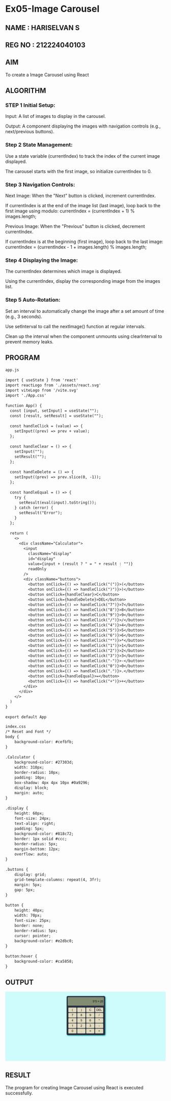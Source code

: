 # Ex05-Image Carousel

## NAME : HARISELVAN S
## REG NO : 212224040103

## AIM
To create a Image Carousel using React 

## ALGORITHM
### STEP 1 Initial Setup:
Input: A list of images to display in the carousel.

Output: A component displaying the images with navigation controls (e.g., next/previous buttons).

### Step 2 State Management:
Use a state variable (currentIndex) to track the index of the current image displayed.

The carousel starts with the first image, so initialize currentIndex to 0.

### Step 3 Navigation Controls:
Next Image: When the "Next" button is clicked, increment currentIndex.

If currentIndex is at the end of the image list (last image), loop back to the first image using modulo:
currentIndex = (currentIndex + 1) % images.length;

Previous Image: When the "Previous" button is clicked, decrement currentIndex.

If currentIndex is at the beginning (first image), loop back to the last image:
currentIndex = (currentIndex - 1 + images.length) % images.length;

### Step 4 Displaying the Image:
The currentIndex determines which image is displayed.

Using the currentIndex, display the corresponding image from the images list.

### Step 5 Auto-Rotation:
Set an interval to automatically change the image after a set amount of time (e.g., 3 seconds).

Use setInterval to call the nextImage() function at regular intervals.

Clean up the interval when the component unmounts using clearInterval to prevent memory leaks.

## PROGRAM
```
app.js

import { useState } from 'react'
import reactLogo from './assets/react.svg'
import viteLogo from '/vite.svg'
import './App.css'

function App() {
  const [input, setInput] = useState("");   
  const [result, setResult] = useState(""); 

  const handleClick = (value) => {
    setInput((prev) => prev + value);
  };

  const handleClear = () => {
    setInput("");
    setResult("");
  };

  const handleDelete = () => {
    setInput((prev) => prev.slice(0, -1));
  };

  const handleEqual = () => {
    try {
      setResult(eval(input).toString());
    } catch (error) {
      setResult("Error");
    }
  };

  return (
    <>
      <div className="Calculator">
        <input 
          className="display" 
          id="display" 
          value={input + (result ? " = " + result : "")} 
          readOnly
        />
        <div className="buttons">
          <button onClick={() => handleClick("(")}>(</button>
          <button onClick={() => handleClick(")")}>)</button>
          <button onClick={handleClear}>C</button>
          <button onClick={handleDelete}>DEL</button>
          <button onClick={() => handleClick("7")}>7</button>
          <button onClick={() => handleClick("8")}>8</button>
          <button onClick={() => handleClick("9")}>9</button>
          <button onClick={() => handleClick("/")}>/</button>
          <button onClick={() => handleClick("4")}>4</button>
          <button onClick={() => handleClick("5")}>5</button>
          <button onClick={() => handleClick("6")}>6</button>
          <button onClick={() => handleClick("*")}>*</button>
          <button onClick={() => handleClick("1")}>1</button>
          <button onClick={() => handleClick("2")}>2</button>
          <button onClick={() => handleClick("3")}>3</button>
          <button onClick={() => handleClick("-")}>-</button>
          <button onClick={() => handleClick("0")}>0</button>
          <button onClick={() => handleClick(".")}>.</button>
          <button onClick={handleEqual}>=</button>
          <button onClick={() => handleClick("+")}>+</button>
        </div>
      </div>
    </>
  )
}

export default App

```
```
index.css
/* Reset and Font */
body {
    background-color: #cefbfb;
}

.Calculator {
    background-color: #27303d;
    width: 310px;
    border-radius: 10px;
    padding: 10px;
    box-shadow: 4px 4px 10px #0a9296;
    display: block;
    margin: auto;
}

.display {
    height: 60px;
    font-size: 24px;
    text-align: right;
    padding: 5px;
    background-color: #818c72;
    border: 1px solid #ccc;
    border-radius: 5px;
    margin-bottom: 12px;
    overflow: auto;
}

.buttons {
    display: grid;
    grid-template-columns: repeat(4, 3fr);
    margin: 5px;
    gap: 5px;
}

button {
    height: 40px;
    width: 70px;
    font-size: 25px;
    border: none;
    border-radius: 5px;
    cursor: pointer;
    background-color: #e2dbc0;
}

button:hover {
    background-color: #ca5858;
}
```

## OUTPUT

![alt text](image.png)




## RESULT
The program for creating Image Carousel using React is executed successfully.
